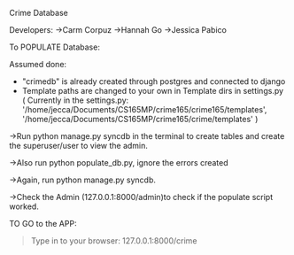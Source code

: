Crime Database 

Developers:
->Carm Corpuz
->Hannah Go
->Jessica Pabico


To POPULATE Database:

Assumed done:
* "crimedb" is already created through postgres and connected to django
* Template paths are changed to your own in Template dirs in settings.py ( Currently in the settings.py: '/home/jecca/Documents/CS165MP/crime165/crime165/templates',
	'/home/jecca/Documents/CS165MP/crime165/crime/templates' )

->Run python manage.py syncdb in the terminal to create tables and create the superuser/user to view the admin.

->Also run python populate_db.py, ignore the errors created

->Again, run python manage.py syncdb. 

->Check the Admin (127.0.0.1:8000/admin)to check if the populate script worked.

TO GO to the APP:
> Type in to your browser: 127.0.0.1:8000/crime
